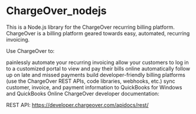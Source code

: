 # ChargeOver_nodejs

This is a Node.js library for the ChargeOver recurring billing platform. ChargeOver is a billing platform geared towards easy, automated, recurring invoicing.

Use ChargeOver to:

painlessly automate your recurring invoicing
allow your customers to log in to a customized portal to view and pay their bills online
automatically follow up on late and missed payments
build developer-friendly billing platforms (use the ChargeOver REST APIs, code libraries, webhooks, etc.)
sync customer, invoice, and payment information to QuickBooks for Windows and QuickBooks Online
ChargeOver developer documentation:

REST API: https://developer.chargeover.com/apidocs/rest/